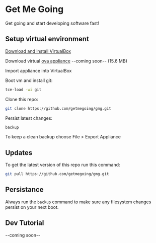 # Get Me Going

Get going and start developing software fast!

## Setup virtual environment

[Download and install VirtualBox](https://virtualbox.org)

Download virtual [ova appliance](TinyCoreDev.ova) --coming soon-- (15.6 MB)

Import appliance into VirtualBox

Boot vm and install git:

```Bash
tce-load -wi git
```

Clone this repo:

```Bash
git clone https://github.com/getmegoing/gmg.git
```

Persist latest changes:

```Bash
backup
```

To keep a clean backup choose File > Export Appliance

## Updates

To get the latest version of this repo run this command:

```Bash
git pull https://github.com/getmegoing/gmg.git
```

## Persistance

Always run the `backup` command to make sure any filesystem changes persist on your next boot.

## Dev Tutorial
--coming soon--
